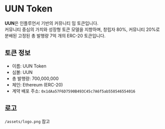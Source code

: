 # UUN Token

**UUN**은 인플루언서 기반의 커뮤니티 밈 토큰입니다.  
커뮤니티 중심의 가치와 성장형 토큰 모델을 지향하며, 창립자 80%, 커뮤니티 20%로 분배된 고정된 총 발행량 7억 개의 ERC-20 토큰입니다.

## 토큰 정보

- 이름: UUN Token
- 심볼: UUN
- 총 발행량: 700,000,000
- 체인: Ethereum (ERC-20)
- 계약 배포 주소: `0x1dAa57F6D7590B493C45c7A6f5ab558546554016`

## 로고

`/assets/logo.png` 참고
